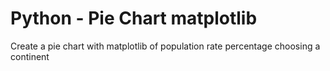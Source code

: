 # Python - Pie Chart matplotlib
Create  a pie chart with matplotlib of population rate percentage choosing a continent
